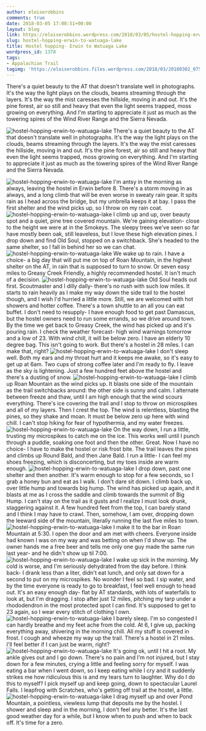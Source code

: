 ```yaml
---
author: eloiserobbins
comments: true
date: 2018-03-05 17:00:51+00:00
layout: blog
link: https://eloiserobbins.wordpress.com/2018/03/05/hostel-hopping-erwin-to-watuaga-lake/
slug: hostel-hopping-erwin-to-watuaga-lake
title: Hostel hopping- Erwin to Watuaga Lake
wordpress_id: 1378
tags:
- Appalachian Trail
tagimg: 'https://eloiserobbins.files.wordpress.com/2018/03/20180302_075036.jpg'
---
```


There's a quiet beauty to the AT that doesn't translate well in photographs. It's the way the light plays on the clouds, beams streaming through the layers. It's the way the mist caresses the hillside, moving in and out. It's the pine forest, air so still and heavy that even the light seems trapped, moss growing on everything. And I'm starting to appreciate it just as much as the towering spires of the Wind River Range and the Sierra Nevada.


![hostel-hopping-erwin-to-watuaga-lake](https://eloiserobbins.files.wordpress.com/2018/03/20180302_075036.jpg)
There's a quiet beauty to the AT that doesn't translate well in photographs. It's the way the light plays on the clouds, beams streaming through the layers. It's the way the mist caresses the hillside, moving in and out. It's the pine forest, air so still and heavy that even the light seems trapped, moss growing on everything. And I'm starting to appreciate it just as much as the towering spires of the Wind River Range and the Sierra Nevada.

![hostel-hopping-erwin-to-watuaga-lake](https://eloiserobbins.files.wordpress.com/2018/03/20180302_093636.jpg)
I'm antsy in the morning as always, leaving the hostel in Erwin before 8. There's a storm moving in as always, and a long climb that will be even worse in sweaty rain gear. It spits rain as I head across the bridge, but my umbrella keeps it at bay. I pass the first shelter and the wind picks up, so I throw on my rain coat.
![hostel-hopping-erwin-to-watuaga-lake](https://eloiserobbins.files.wordpress.com/2018/03/20180302_102152.jpg)
I climb up and up, over beauty spot and a quiet, pine tree covered mountain. We're gaining elevation- close to the height we were at in the Smokeys. The sleepy trees we've seen so far have mostly been oak, still leaveless, but I love these high elevation pines. I drop down and find Old Soul, stopped on a switchback. She's headed to the same shelter, so I fall in behind her so we can chat.
![hostel-hopping-erwin-to-watuaga-lake](https://eloiserobbins.files.wordpress.com/2018/03/20180302_105655.jpg)
We wake up to rain. I have a choice- a big day that will put me on top of Roan Mountain, in the highest shelter on the AT, in rain that is supposed to turn to snow. Or seven easy miles to Greasy Creek Friendly, a highly recommended hostel. It isn't much of a decision. 
![hostel-hopping-erwin-to-watuaga-lake](https://eloiserobbins.files.wordpress.com/2018/03/20180302_105733.jpg)
Old Soul heads out first. Scoutmaster and I dilly dally- there's no rush with such low miles. It starts to rain heavily as I make my way down the side trail to the hostel though, and I wish I'd hurried a little more. Still, we are welcomed with hot showers and hotter coffee. There's a town shuttle to an all you can eat buffet. I don't need to resupply- I have enough food to get past Damascus, but the hostel owners need to run some errands, so we drive around town. By the time we get back to Greasy Creek, the wind has picked up and it's pouring rain. I check the weather forecast- high wind warnings tomorrow and a low of 23. With wind chill, it will be below zero. I have an elderly 10 degree bag. This isn't going to work. But there's a hostel in 28 miles. I can make that, right?
![hostel-hopping-erwin-to-watuaga-lake](https://eloiserobbins.files.wordpress.com/2018/03/20180302_120234.jpg)
I don't sleep well. Both my ears and my throat hurt and it keeps me awake, so it's easy to get up at 6am. Two cups of strong coffee later and I'm ready to fly. I leave as the sky is lightening. Just a few hundred feet above the hostel and there's a dusting of snow.
![hostel-hopping-erwin-to-watuaga-lake](https://eloiserobbins.files.wordpress.com/2018/03/20180302_120238.jpg)
I climb up Roan Mountain as the wind picks up. It blasts one side of the mountain as the trail switchbacks around: the other side is sunny and calm. I alternate between freeze and thaw, until I am high enough that the wind scours everything. There's ice covering the trail and I stop to throw on microspikes and all of my layers. Then I crest the top. The wind is relentless, blasting the pines, so they shake and moan. It must be below zero up here with wind chill. I can't stop hiking for fear of hypothermia, and my water freezes.
![hostel-hopping-erwin-to-watuaga-lake](https://eloiserobbins.files.wordpress.com/2018/03/20180302_120431.jpg)
On the way down, I run a little, trusting my microspikes to catch me on the ice. This works well until I punch through a puddle, soaking one foot and then the other. Great. Now I have no choice- I have to make the hostel or risk frost bite. The trail leaves the pines and climbs up Round Bald, and then Jane Bald. I run a little- I can feel my shoes freezing, which is disconcerting, but my toes inside are warm enough.
![hostel-hopping-erwin-to-watuaga-lake](https://eloiserobbins.files.wordpress.com/2018/03/20180302_122120.jpg)
I drop down, past one shelter and then another. It's warm enough to stop for a few seconds, so I grab a honey bun and eat as I walk. I don't dare sit down. I climb back up, over little hump and towards big hump. The wind has picked up again, and it blasts at me as I cross the saddle and climb towards the summit of Big Hump. I can't stay on the trail as it gusts and I realize I must look drunk, staggering against it. A few hundred feet from the top, I can barely stand and I think I may have to crawl. Then, somehow, I am over, dropping down the leeward side of the mountain, literally running the last five miles to town.
![hostel-hopping-erwin-to-watuaga-lake](https://eloiserobbins.files.wordpress.com/2018/03/20180302_143059.jpg)
I make it to the bar in Roan Mountain at 5:30. I open the door and am met with cheers. Everyone inside had known I was on my way and was betting on when I'd show up. The owner hands me a free beer and tells me only one guy made the same run last year- and he didn't show up til 7:00. 
![hostel-hopping-erwin-to-watuaga-lake](https://eloiserobbins.files.wordpress.com/2018/03/20180303_1124421.jpg)
I wake up sick in the morning. My cold is worse, and I'm seriously dehydrated from the day before. I think back- I drank less than a liter, didn't eat lunch, and only sat down for a second to put on my microspikes. No wonder I feel so bad. I sip water, and by the time everyone is ready to go to breakfast, I feel well enough to head out. It's an easy enough day- flat by AT standards, with lots of waterfalls to look at, but I'm dragging. I stop after just 12 miles, pitching my tarp under a rhododendron in the most protected spot I can find. It's supposed to get to 23 again, so I wear every stitch of clothing I own.
![hostel-hopping-erwin-to-watuaga-lake](https://eloiserobbins.files.wordpress.com/2018/03/20180304_082616.jpg)
I barely sleep. I'm so congested I can hardly breathe and my feet ache from the cold. At 6, I give up, packing everything away, shivering in the morning chill. All my stuff is covered in frost. I cough and wheeze my way up the trail. There's a hostel in 21 miles. I'll feel better if I can just be warm, right?
![hostel-hopping-erwin-to-watuaga-lake](https://eloiserobbins.files.wordpress.com/2018/03/20180304_131644.jpg)
It's going ok, until I hit a root. My ankle gives out and I go down. There's no pain and I'm not injured, but I stay down for a few minutes, crying a little and feeling sorry for myself. I was eating a bar when I went down, so I keep eating while I cry and it suddenly strikes me how ridiculous this is and my tears turn to laughter. Why do I do this to myself? I pick myself up and keep going, down to spectacular Laurel Falls. I leapfrog with Scratches, who's getting off trail at the hostel, a little.
![hostel-hopping-erwin-to-watuaga-lake](https://eloiserobbins.files.wordpress.com/2018/03/20180304_133208.jpg)
I drag myself up and over Pond Mountain, a pointless, viewless lump that deposits me by the hostel. I shower and sleep and in the morning, I don't feel any better. It's the last good weather day for a while, but I know when to push and when to back off. It's time for a zero.
